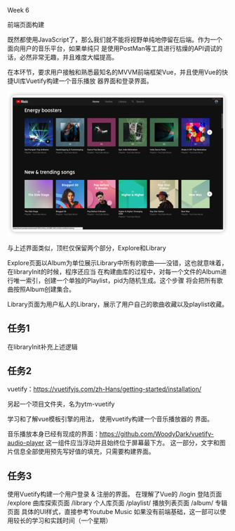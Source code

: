 Week 6

前端页面构建

既然都使用JavaScript了，那么我们就不能将视野单纯地停留在后端。作为一个面向用户的音乐平台，如果单纯只 是使用PostMan等工具进行枯燥的API调试的话，必然非常无趣，并且难度大幅提高。

在本环节，要求用户接触和熟悉最知名的MVVM前端框架Vue，并且使用Vue的快捷UI库Vuetify构建一个音乐播放 器界面和登录界面。

![image-20230615214538917](Week6.assets/image-20230615214538917.png)

与上述界面类似，顶栏仅保留两个部分，Explore和Library

Explore页面以Album为单位展示Library中所有的歌曲——没错，这也就意味着，在libraryInit的时候，程序还应当 在构建曲库的过程中，对每一个文件的Album进行唯一索引，创建一个单独的Playlist，pid为随机生成。这个步骤 将会把所有歌曲按照Album创建集合。

Library页面为用户私人的Library，展示了用户自己的歌曲收藏以及playlist收藏。

## 任务1

在libraryInit补充上述逻辑

## 任务2

vuetify：https://vuetifyjs.com/zh-Hans/getting-started/installation/

另起一个项目文件夹，名为ytm-vuetify

学习和了解vue模板引擎的用法， 使用vuetify构建一个音乐播放器的 界面。 

音乐播放本身已经有现成的界面：https://github.com/WoodyDark/vuetify-audio-player 这一组件应当浮动并且始终位于屏幕最下方。 这一部分，文字和图片信息全部使用预先写好值的填充，只需要构建界面。

## 任务3

使用Vuetify构建一个用户登录 & 注册的界面。 在理解了Vue的 /login 登陆页面 /explore 曲库探索页面 /library 个人库页面 /playlist/<pid> 播放列表页面 /album/<pid> 专辑页面 具体的UI样式，直接参考Youtube Music 如果没有前端基础，这一部可以使用较长的学习和实践时间（一个星期）